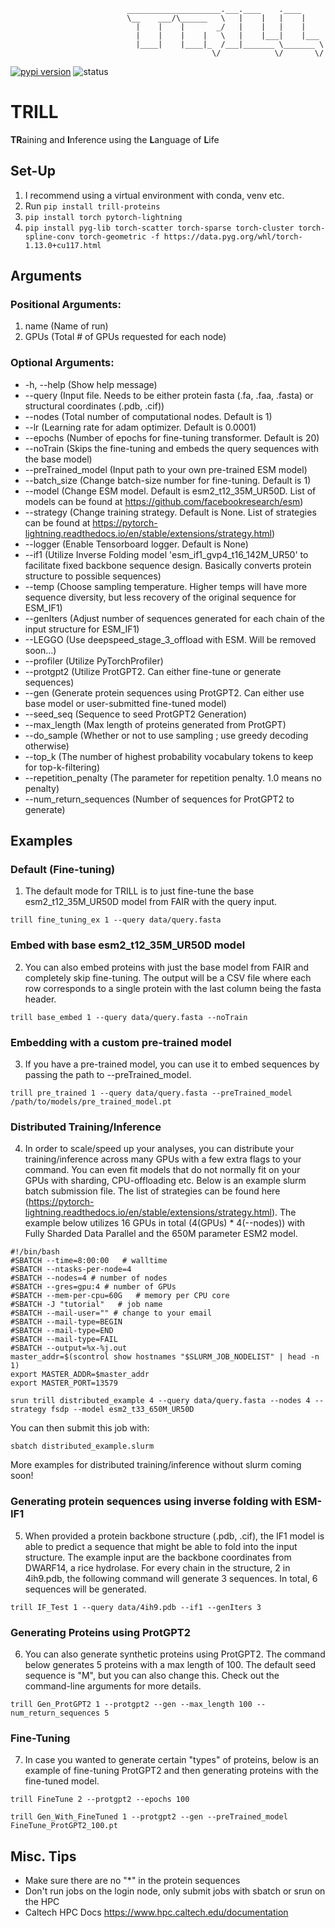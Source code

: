                               _____________________.___.____    .____     
                              \__    ___/\______   \   |    |   |    |    
                                |    |    |       _/   |    |   |    |    
                                |    |    |    |   \   |    |___|    |___ 
                                |____|    |____|_  /___|_______ \_______ \
                                                 \/            \/       \/

[![pypi version](https://img.shields.io/pypi/v/trill-proteins)](https://pypi.org/project/trill-proteins)
![status](https://github.com/martinez-zacharya/TRILL/workflows/CI/badge.svg)
# TRILL
**TR**aining and **I**nference using the **L**anguage of **L**ife

## Set-Up
1. I recommend using a virtual environment with conda, venv etc.
2. Run ```pip install trill-proteins```
3. ```pip install torch pytorch-lightning```
4. ```pip install pyg-lib torch-scatter torch-sparse torch-cluster torch-spline-conv torch-geometric -f https://data.pyg.org/whl/torch-1.13.0+cu117.html```

## Arguments

### Positional Arguments:
1. name (Name of run)
2. GPUs (Total # of GPUs requested for each node)

### Optional Arguments:
- -h, --help (Show help message)
- --query (Input file. Needs to be either protein fasta (.fa, .faa, .fasta) or structural coordinates (.pdb, .cif))
- --nodes (Total number of computational nodes. Default is 1)
- --lr (Learning rate for adam optimizer. Default is 0.0001)
- --epochs (Number of epochs for fine-tuning transformer. Default is 20)
- --noTrain (Skips the fine-tuning and embeds the query sequences with the base model)
- --preTrained_model (Input path to your own pre-trained ESM model)
- --batch_size (Change batch-size number for fine-tuning. Default is 1)
- --model (Change ESM model. Default is esm2_t12_35M_UR50D. List of models can be found at https://github.com/facebookresearch/esm)
- --strategy (Change training strategy. Default is None. List of strategies can be found at https://pytorch-lightning.readthedocs.io/en/stable/extensions/strategy.html)
- --logger (Enable Tensorboard logger. Default is None)
- --if1 (Utilize Inverse Folding model 'esm_if1_gvp4_t16_142M_UR50' to facilitate fixed backbone sequence design. Basically converts protein structure to possible sequences)
- --temp (Choose sampling temperature. Higher temps will have more sequence diversity, but less recovery of the original sequence for ESM_IF1)
- --genIters (Adjust number of sequences generated for each chain of the input structure for ESM_IF1)
- --LEGGO (Use deepspeed_stage_3_offload with ESM. Will be removed soon...)
- --profiler (Utilize PyTorchProfiler)
- --protgpt2 (Utilize ProtGPT2. Can either fine-tune or generate sequences)
- --gen (Generate protein sequences using ProtGPT2. Can either use base model or user-submitted fine-tuned model)
- --seed_seq (Sequence to seed ProtGPT2 Generation)
- --max_length (Max length of proteins generated from ProtGPT)
- --do_sample (Whether or not to use sampling ; use greedy decoding otherwise)
- --top_k (The number of highest probability vocabulary tokens to keep for top-k-filtering)
- --repetition_penalty (The parameter for repetition penalty. 1.0 means no penalty)
- --num_return_sequences (Number of sequences for ProtGPT2 to generate)

## Examples

### Default (Fine-tuning)
  1. The default mode for TRILL is to just fine-tune the base esm2_t12_35M_UR50D model from FAIR with the query input.
  ```
  trill fine_tuning_ex 1 --query data/query.fasta
  ```
### Embed with base esm2_t12_35M_UR50D model
  2. You can also embed proteins with just the base model from FAIR and completely skip fine-tuning. The output will be a CSV file where each row corresponds to a single protein with the last column being the fasta header.
  ```
  trill base_embed 1 --query data/query.fasta --noTrain
  ```
### Embedding with a custom pre-trained model
  3. If you have a pre-trained model, you can use it to embed sequences by passing the path to --preTrained_model. 
  ```
  trill pre_trained 1 --query data/query.fasta --preTrained_model /path/to/models/pre_trained_model.pt
  ```
### Distributed Training/Inference
  4. In order to scale/speed up your analyses, you can distribute your training/inference across many GPUs with a few extra flags to your command. You can even fit models that do not normally fit on your GPUs with sharding, CPU-offloading etc. Below is an example slurm batch submission file. The list of strategies can be found here (https://pytorch-lightning.readthedocs.io/en/stable/extensions/strategy.html). The example below utilizes 16 GPUs in total (4(GPUs) * 4(--nodes)) with Fully Sharded Data Parallel and the 650M parameter ESM2 model.
  ```shell
  #!/bin/bash
  #SBATCH --time=8:00:00   # walltime
  #SBATCH --ntasks-per-node=4
  #SBATCH --nodes=4 # number of nodes
  #SBATCH --gres=gpu:4 # number of GPUs
  #SBATCH --mem-per-cpu=60G   # memory per CPU core
  #SBATCH -J "tutorial"   # job name
  #SBATCH --mail-user="" # change to your email
  #SBATCH --mail-type=BEGIN
  #SBATCH --mail-type=END
  #SBATCH --mail-type=FAIL
  #SBATCH --output=%x-%j.out
  master_addr=$(scontrol show hostnames "$SLURM_JOB_NODELIST" | head -n 1)
  export MASTER_ADDR=$master_addr
  export MASTER_PORT=13579
  
  srun trill distributed_example 4 --query data/query.fasta --nodes 4 --strategy fsdp --model esm2_t33_650M_UR50D
  ```
  You can then submit this job with:
  ```
  sbatch distributed_example.slurm
  ```
  More examples for distributed training/inference without slurm coming soon!
  
### Generating protein sequences using inverse folding with ESM-IF1
  5. When provided a protein backbone structure (.pdb, .cif), the IF1 model is able to predict a sequence that might be able to fold into the input structure. The example input are the backbone coordinates from DWARF14, a rice hydrolase. For every chain in the structure, 2 in 4ih9.pdb, the following command will generate 3 sequences. In total, 6 sequences will be generated.
  ```
  trill IF_Test 1 --query data/4ih9.pdb --if1 --genIters 3
  ```
  
### Generating Proteins using ProtGPT2
  6. You can also generate synthetic proteins using ProtGPT2. The command below generates 5 proteins with a max length of 100. The default seed sequence is "M", but you can also change this. Check out the command-line arguments for more details.
  ```
  trill Gen_ProtGPT2 1 --protgpt2 --gen --max_length 100 --num_return_sequences 5
  ```
  
### Fine-Tuning
  7. In case you wanted to generate certain "types" of proteins, below is an example of fine-tuning ProtGPT2 and then generating proteins with the fine-tuned model. 
  ```
  trill FineTune 2 --protgpt2 --epochs 100
  ```
  ```
  trill Gen_With_FineTuned 1 --protgpt2 --gen --preTrained_model FineTune_ProtGPT2_100.pt
  ```

## Misc. Tips

- Make sure there are no "\*" in the protein sequences
- Don't run jobs on the login node, only submit jobs with sbatch or srun on the HPC
- Caltech HPC Docs https://www.hpc.caltech.edu/documentation
